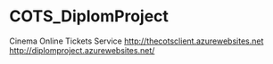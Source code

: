 # COTS_DiplomProject
Cinema Online Tickets Service
http://thecotsclient.azurewebsites.net 
http://diplomproject.azurewebsites.net/
